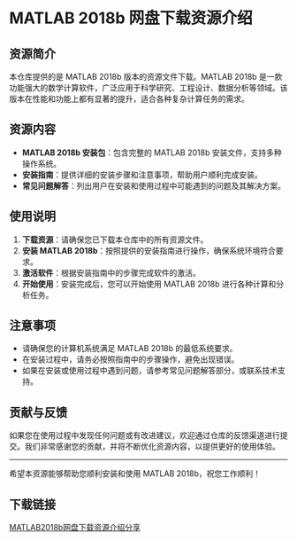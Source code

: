 # MATLAB 2018b 网盘下载资源介绍

## 资源简介

本仓库提供的是 MATLAB 2018b 版本的资源文件下载。MATLAB 2018b 是一款功能强大的数学计算软件，广泛应用于科学研究、工程设计、数据分析等领域。该版本在性能和功能上都有显著的提升，适合各种复杂计算任务的需求。

## 资源内容

- **MATLAB 2018b 安装包**：包含完整的 MATLAB 2018b 安装文件，支持多种操作系统。
- **安装指南**：提供详细的安装步骤和注意事项，帮助用户顺利完成安装。
- **常见问题解答**：列出用户在安装和使用过程中可能遇到的问题及其解决方案。

## 使用说明

1. **下载资源**：请确保您已下载本仓库中的所有资源文件。
2. **安装 MATLAB 2018b**：按照提供的安装指南进行操作，确保系统环境符合要求。
3. **激活软件**：根据安装指南中的步骤完成软件的激活。
4. **开始使用**：安装完成后，您可以开始使用 MATLAB 2018b 进行各种计算和分析任务。

## 注意事项

- 请确保您的计算机系统满足 MATLAB 2018b 的最低系统要求。
- 在安装过程中，请务必按照指南中的步骤操作，避免出现错误。
- 如果在安装或使用过程中遇到问题，请参考常见问题解答部分，或联系技术支持。

## 贡献与反馈

如果您在使用过程中发现任何问题或有改进建议，欢迎通过仓库的反馈渠道进行提交。我们非常感谢您的贡献，并将不断优化资源内容，以提供更好的使用体验。

---

希望本资源能够帮助您顺利安装和使用 MATLAB 2018b，祝您工作顺利！

## 下载链接

[MATLAB2018b网盘下载资源介绍分享](https://pan.quark.cn/s/96bbd23aaf89)